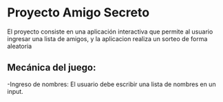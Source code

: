 <h1>Proyecto Amigo Secreto</h1>
<p>El proyecto consiste en una aplicación interactiva que permite al usuario ingresar una lista de amigos, y la aplicacion realiza un sorteo de forma aleatoria</p>

<h2>Mecánica del juego:</h2>
-Ingreso de nombres: El usuario debe escribir una lista de nombres en un input.
